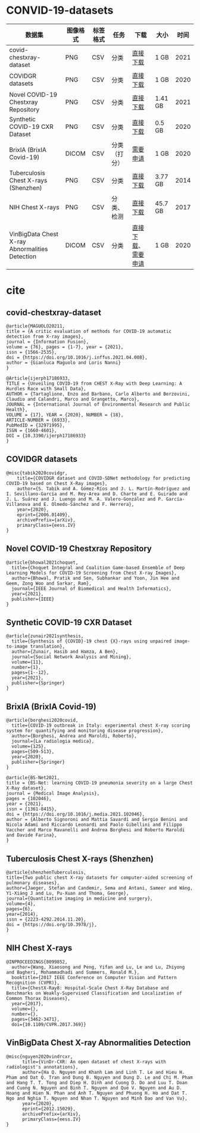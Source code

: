 # CONVID-19-datasets
|数据集|图像格式|标签格式|任务|下载|大小|时间|
|---|---|---|---|---|---|---|
|covid-chestxray-dataset|PNG|CSV|分类|[直接下载](https://github.com/ieee8023/covid-chestxray-dataset)|1 GB|2021|
|COVIDGR datasets|PNG|CSV|分类|[直接下载](https://github.com/ari-dasci/OD-covidgr)|1 GB|2020|
|Novel COVID-19 Chestxray Repository|PNG|CSV|分类|[直接下载](https://www.kaggle.com/datasets/subhankarsen/novel-covid19-chestxray-repository)|1.41 GB|2021|
|Synthetic COVID-19 CXR Dataset|PNG|CSV|分类|[直接下载](https://github.com/hasibzunair/synthetic-covid-cxr-dataset)|0.5 GB|2020|
|BrixIA (BrixIA Covid-19)|DICOM|CSV|分类（打分）|[需要申请](https://brixia.github.io/)|1 GB|2020|
|Tuberculosis Chest X-rays (Shenzhen)|PNG|CSV|分类|[直接下载](https://www.kaggle.com/datasets/raddar/tuberculosis-chest-xrays-shenzhen)|3.77 GB|2014|
|NIH Chest X-rays|PNG|CSV|分类、检测|[直接下载](https://nihcc.app.box.com/v/ChestXray-NIHCC/folder/36938765345)|45.7 GB|2017|
|VinBigData Chest X-ray Abnormalities Detection|DICOM|CSV|分类|[直接下载](https://vindr.ai/datasets/cxr)、[需要申请](https://vindr.ai/datasets/cxr)|1 GB|2020|

# cite
## covid-chestxray-dataset
```
@article{MAGUOLO20211,
title = {A critic evaluation of methods for COVID-19 automatic detection from X-ray images},
journal = {Information Fusion},
volume = {76}, pages = {1-7}, year = {2021},
issn = {1566-2535},
doi = {https://doi.org/10.1016/j.inffus.2021.04.008},
author = {Gianluca Maguolo and Loris Nanni}
}
```
```
@Article{ijerph17186933,
TITLE = {Unveiling COVID-19 from CHEST X-Ray with Deep Learning: A Hurdles Race with Small Data},
AUTHOR = {Tartaglione, Enzo and Barbano, Carlo Alberto and Berzovini, Claudio and Calandri, Marco and Grangetto, Marco},
JOURNAL = {International Journal of Environmental Research and Public Health},
VOLUME = {17}, YEAR = {2020}, NUMBER = {18},
ARTICLE-NUMBER = {6933},
PubMedID = {32971995},
ISSN = {1660-4601},
DOI = {10.3390/ijerph17186933}
}
```

## COVIDGR datasets
```
@misc{tabik2020covidgr,
    title={COVIDGR dataset and COVID-SDNet methodology for predicting COVID-19 based on Chest X-Ray images},
    author={S. Tabik and A. Gómez-Ríos and J. L. Martín-Rodríguez and I. Sevillano-García and M. Rey-Area and D. Charte and E. Guirado and J. L. Suárez and J. Luengo and M. A. Valero-González and P. García-Villanova and E. Olmedo-Sánchez and F. Herrera},
    year={2020},
    eprint={2006.01409},
    archivePrefix={arXiv},
    primaryClass={eess.IV}
}
```

## Novel COVID-19 Chestxray Repository
```
@article{bhowal2021choquet,
  title={Choquet Integral and Coalition Game-based Ensemble of Deep Learning Models for COVID-19 Screening from Chest X-ray Images},
  author={Bhowal, Pratik and Sen, Subhankar and Yoon, Jin Hee and Geem, Zong Woo and Sarkar, Ram},
  journal={IEEE Journal of Biomedical and Health Informatics},
  year={2021},
  publisher={IEEE}
}
```

## Synthetic COVID-19 CXR Dataset
```
@article{zunair2021synthesis,
  title={Synthesis of {COVID}-19 chest {X}-rays using unpaired image-to-image translation},
  author={Zunair, Hasib and Hamza, A Ben},
  journal={Social Network Analysis and Mining},
  volume={11},
  number={1},
  pages={1--12},
  year={2021},
  publisher={Springer}
}
```

## BrixIA (BrixIA Covid-19)
```
@article{borghesi2020covid,
  title={COVID-19 outbreak in Italy: experimental chest X-ray scoring system for quantifying and monitoring disease progression},
  author={Borghesi, Andrea and Maroldi, Roberto},
  journal={La radiologia medica},
  volume={125},
  pages={509-513},
  year={2020},
  publisher={Springer}
}
```
```
@article{BS-Net2021,
title = {BS-Net: learning COVID-19 pneumonia severity on a large Chest X-Ray dataset},
journal = {Medical Image Analysis},
pages = {102046},
year = {2021},
issn = {1361-8415},
doi = {https://doi.org/10.1016/j.media.2021.102046},
author = {Alberto Signoroni and Mattia Savardi and Sergio Benini and Nicola Adami and Riccardo Leonardi and Paolo Gibellini and Filippo Vaccher and Marco Ravanelli and Andrea Borghesi and Roberto Maroldi and Davide Farina},
}
```

## Tuberculosis Chest X-rays (Shenzhen)
```
@article{shenzhenTuberculosis,
title={Two public chest X-ray datasets for computer-aided screening of pulmonary diseases},
author={Jaeger, Stefan and Candemir, Sema and Antani, Sameer and Wáng, Yì-Xiáng J and Lu, Pu-Xuan and Thoma, George},
journal={Quantitative imaging in medicine and surgery},
volume={4},
pages={6},
year={2014},
issn = {2223-4292.2014.11.20},
doi = {https://doi.org/10.3978/j},
}
```

## NIH Chest X-rays
```
@INPROCEEDINGS{8099852,
  author={Wang, Xiaosong and Peng, Yifan and Lu, Le and Lu, Zhiyong and Bagheri, Mohammadhadi and Summers, Ronald M.},
  booktitle={2017 IEEE Conference on Computer Vision and Pattern Recognition (CVPR)},
  title={ChestX-Ray8: Hospital-Scale Chest X-Ray Database and Benchmarks on Weakly-Supervised Classification and Localization of Common Thorax Diseases},
  year={2017},
  volume={},
  number={},
  pages={3462-3471},
  doi={10.1109/CVPR.2017.369}}
```
## VinBigData Chest X-ray Abnormalities Detection
```
@misc{nguyen2020vindrcxr,
      title={VinDr-CXR: An open dataset of chest X-rays with radiologist's annotations},
      author={Ha Q. Nguyen and Khanh Lam and Linh T. Le and Hieu H. Pham and Dat Q. Tran and Dung B. Nguyen and Dung D. Le and Chi M. Pham and Hang T. T. Tong and Diep H. Dinh and Cuong D. Do and Luu T. Doan and Cuong N. Nguyen and Binh T. Nguyen and Que V. Nguyen and Au D. Hoang and Hien N. Phan and Anh T. Nguyen and Phuong H. Ho and Dat T. Ngo and Nghia T. Nguyen and Nhan T. Nguyen and Minh Dao and Van Vu},
      year={2020},
      eprint={2012.15029},
      archivePrefix={arXiv},
      primaryClass={eess.IV}
}
```
